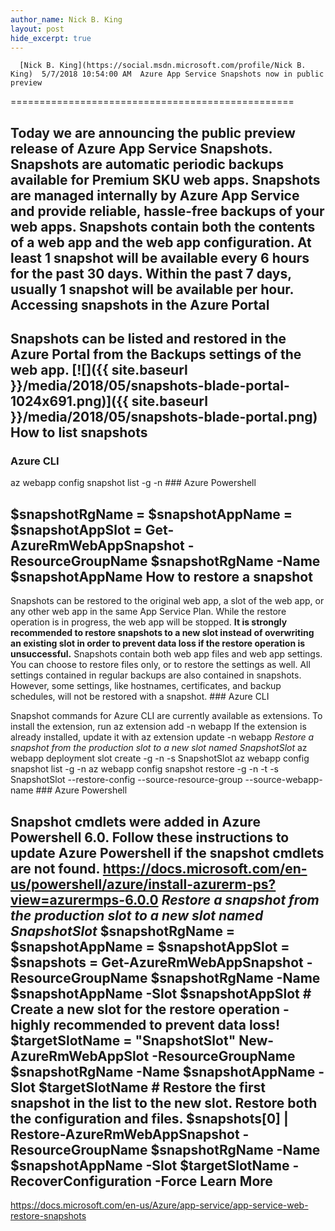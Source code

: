 ```yaml
---
author_name: Nick B. King
layout: post
hide_excerpt: true
---
```

      [Nick B. King](https://social.msdn.microsoft.com/profile/Nick B. King)  5/7/2018 10:54:00 AM  Azure App Service Snapshots now in public preview
=================================================

 Today we are announcing the public preview release of Azure App Service Snapshots. Snapshots are automatic periodic backups available for Premium SKU web apps. Snapshots are managed internally by Azure App Service and provide reliable, hassle-free backups of your web apps. Snapshots contain both the contents of a web app and the web app configuration. At least 1 snapshot will be available every 6 hours for the past 30 days. Within the past 7 days, usually 1 snapshot will be available per hour. Accessing snapshots in the Azure Portal
---------------------------------------

 Snapshots can be listed and restored in the Azure Portal from the Backups settings of the web app. [![]({{ site.baseurl }}/media/2018/05/snapshots-blade-portal-1024x691.png)]({{ site.baseurl }}/media/2018/05/snapshots-blade-portal.png) How to list snapshots
---------------------

 ### Azure CLI

 az webapp config snapshot list -g <resource group> -n <app name> ### Azure Powershell

 $snapshotRgName = <resource group> $snapshotAppName = <app name> $snapshotAppSlot = <slot name> Get-AzureRmWebAppSnapshot -ResourceGroupName $snapshotRgName -Name $snapshotAppName How to restore a snapshot
-------------------------

 Snapshots can be restored to the original web app, a slot of the web app, or any other web app in the same App Service Plan. While the restore operation is in progress, the web app will be stopped. **It is strongly recommended to restore snapshots to a new slot instead of overwriting an existing slot in order to prevent data loss if the restore operation is unsuccessful.** Snapshots contain both web app files and web app settings. You can choose to restore files only, or to restore the settings as well. All settings contained in regular backups are also contained in snapshots. However, some settings, like hostnames, certificates, and backup schedules, will not be restored with a snapshot. ### Azure CLI

 Snapshot commands for Azure CLI are currently available as extensions. To install the extension, run az extension add -n webapp If the extension is already installed, update it with az extension update -n webapp *Restore a snapshot from the production slot to a new slot named SnapshotSlot* az webapp deployment slot create -g <resource group> -n <name> -s SnapshotSlot az webapp config snapshot list -g <resource group> -n <app name> az webapp config snapshot restore -g <resource group> -n <name> -t <snapshot timestamp> -s SnapshotSlot --restore-config --source-resource-group <resource group> --source-webapp-name <name> ### Azure Powershell

 Snapshot cmdlets were added in Azure Powershell 6.0. Follow these instructions to update Azure Powershell if the snapshot cmdlets are not found. <https://docs.microsoft.com/en-us/powershell/azure/install-azurerm-ps?view=azurermps-6.0.0> *Restore a snapshot from the production slot to a new slot named SnapshotSlot* $snapshotRgName = <resource group> $snapshotAppName = <app name> $snapshotAppSlot = <slot name> $snapshots = Get-AzureRmWebAppSnapshot -ResourceGroupName $snapshotRgName -Name $snapshotAppName -Slot $snapshotAppSlot # Create a new slot for the restore operation - highly recommended to prevent data loss! $targetSlotName = "SnapshotSlot" New-AzureRmWebAppSlot -ResourceGroupName $snapshotRgName -Name $snapshotAppName -Slot $targetSlotName # Restore the first snapshot in the list to the new slot. Restore both the configuration and files. $snapshots[0] | Restore-AzureRmWebAppSnapshot -ResourceGroupName $snapshotRgName -Name $snapshotAppName -Slot $targetSlotName -RecoverConfiguration -Force Learn More
----------

 <https://docs.microsoft.com/en-us/Azure/app-service/app-service-web-restore-snapshots>     